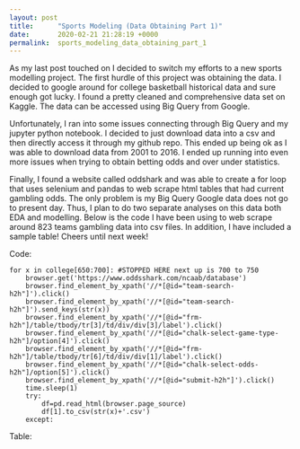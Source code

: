 ```yaml
---
layout: post
title:      "Sports Modeling (Data Obtaining Part 1)"
date:       2020-02-21 21:28:19 +0000
permalink:  sports_modeling_data_obtaining_part_1
---
```



As my last post touched on I decided to switch my efforts to a new sports modelling project. The first hurdle of this project was obtaining the data. I decided to google around for college basketball historical data and sure enough got lucky. I found a pretty cleaned and comprehensive data set on Kaggle. The data can be accessed using Big Query from Google.

Unfortunately, I ran into some issues connecting through Big Query and my jupyter python notebook. I decided to just download data into a csv and then directly access it through my github repo. This ended up being ok as I was able to download data from 2001 to 2016. I ended up running into even more issues when trying to obtain betting odds and over under statistics. 

Finally, I found a website called oddshark and was able to create a for loop that uses selenium and pandas to web scrape html tables that had current gambling odds. The only problem is my Big Query Google data does not go to present day. Thus, I plan to do two separate analyses on this data both EDA and modelling. 
Below is the code I have been using to web scrape around 823 teams gambling data into csv files. In addition, I have included a sample table! Cheers until next week!

Code:

```exceptions=[]
for x in college[650:700]: #STOPPED HERE next up is 700 to 750
    browser.get('https://www.oddsshark.com/ncaab/database')
    browser.find_element_by_xpath('//*[@id="team-search-h2h"]').click()
    browser.find_element_by_xpath('//*[@id="team-search-h2h"]').send_keys(str(x))
    browser.find_element_by_xpath('//*[@id="frm-h2h"]/table/tbody/tr[3]/td/div/div[3]/label').click()
    browser.find_element_by_xpath('//*[@id="chalk-select-game-type-h2h"]/option[4]').click()
    browser.find_element_by_xpath('//*[@id="frm-h2h"]/table/tbody/tr[6]/td/div/div[1]/label').click()
    browser.find_element_by_xpath('//*[@id="chalk-select-odds-h2h"]/option[5]').click()
    browser.find_element_by_xpath('//*[@id="submit-h2h"]').click()
    time.sleep(1)
    try:
        df=pd.read_html(browser.page_source)
        df[1].to_csv(str(x)+'.csv')
    except: 

```

Table: 


